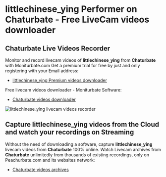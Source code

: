 # littlechinese_ying Performer on Chaturbate - Free LiveCam videos downloader

## Chaturbate Live Videos Recorder

Monitor and record livecam videos of **littlechinese_ying** from **Chaturbate** with Moniturbate.com
Get a premium trial for free by just and only registering with your Email address:
* [littlechinese_ying Premium videos downloader](https://moniturbate.com/request-demo-licence-key.html)

Free livecam videos downloader - Moniturbate Software:
* [Chaturbate videos downloader](https://moniturbate.com/moniturbate-download-software.html)

![littlechinese_ying livecam videos recorder](https://peachurnet.com/templates/moniturbate-software.png)


## Capture littlechinese_ying videos from the Cloud and watch your recordings on Streaming

Without the need of downloading a software, capture **littlechinese_ying** livecam videos from **Chaturbate** 100% online.
Watch Livecam archives from **Chaturbate** unlimitedly from thousands of existing recordings, only on Peachurbate.com and its websites network:
* [Chaturbate videos archives](https://peachurnet.com/)